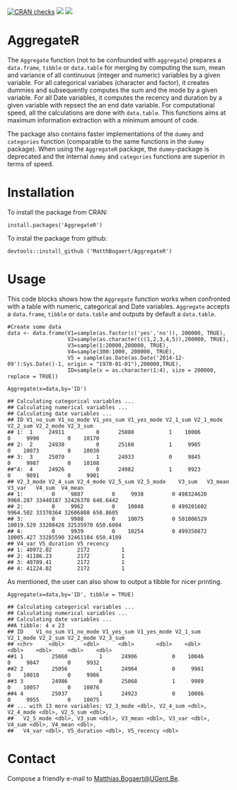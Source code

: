 [![CRAN checks](https://cranchecks.info/badges/summary/AggregateR)](https://cran.r-project.org/web/checks/check_results_AggregateR.html)
[![](https://www.r-pkg.org/badges/version/AggregateR?color=orange)](https://cran.r-project.org/package=AggregateR)
[![](http://cranlogs.r-pkg.org/badges/grand-total/AggregateR?color=blue)](https://cran.r-project.org/package=AggregateR)


# AggregateR

The `Aggregate` function (not to be confounded with `aggregate`) prepares a `data.frame`, `tibble` or `data.table` for merging by computing the sum, mean and variance of all continuous (integer and numeric) variables by a given variable. 
For all categorical variabes (character and factor), it creates dummies and subsequently computes the sum and the mode by a given variable. 
For all Date variables, it computes the recency and duration by a given variable with repsect the an end date variable. 
For computational speed, all the calculations are done with `data.table`. This functions aims at maximum information extraction with a minimum amount of code.

The package also contains faster implementations of the `dummy` and `categories` function (comparable to the same functions in the `dummy` package). When using the `AggregateR` package, the `dummy`-package is deprecated and the internal `dummy` and `categories` functions are superior in terms of speed.

# Installation

To install the package from CRAN: 

```
install.packages('AggregateR')
```

To instal the package from github: 

```
devtools::install_github ('MatthBogaert/AggregateR')
```

# Usage

This code blocks shows how the `Aggregate` function works when confronted with a table with numeric, categorical and Date variables. `Aggregate` accepts a `data.frame`, `tibble` or `data.table` and outputs by default a `data.table`.

```
#Create some data
data <- data.frame(V1=sample(as.factor(c('yes','no')), 200000, TRUE),
                   V2=sample(as.character(c(1,2,3,4,5)),200000, TRUE),
                   V3=sample(1:20000,200000, TRUE),
                   V4=sample(300:1000, 200000, TRUE),
                   V5 = sample(as.Date(as.Date('2014-12-09'):Sys.Date()-1, origin = "1970-01-01"),200000,TRUE),
                   ID=sample(x = as.character(1:4), size = 200000, replace = TRUE))

Aggregate(x=data,by='ID')

## Calculating categorical variables ... 
## Calculating numerical variables ... 
## Calculating date variables ...
## ID V1_no_sum V1_no_mode V1_yes_sum V1_yes_mode V2_1_sum V2_1_mode V2_2_sum V2_2_mode V2_3_sum
## 1:  1     24911          0      25080           1    10006         0     9990         0    10170
## 2:  2     24938          0      25160           1     9985         0    10073         0    10030
## 3:  3     25070          1      24933           0     9845         0     9987         0    10108
##"4:  4     24926          0      24982           1     9923         0     9891         0     9901
## V2_3_mode V2_4_sum V2_4_mode V2_5_sum V2_5_mode    V3_sum   V3_mean   V3_var   V4_sum  V4_mean
## 1:         0     9887         0     9938         0 498324620  9968.287 33440187 32426370 648.6442
## 2:         0     9962         0    10048         0 499201602  9964.502 33370364 32606808 650.8605
## 3:         0     9988         0    10075         0 501006529 10019.529 33208428 32535970 650.6804
## 4:         0     9939         0    10254         0 499350872 10005.427 33285590 32461104 650.4189
## V4_var V5_duration V5_recency
## 1: 40972.02        2172          1
## 2: 41186.23        2172          1
## 3: 40789.41        2172          1
## 4: 41224.02        2172          1
```

As mentioned, the user can also show to output a tibble for nicer printing. 

```
Aggregate(x=data,by='ID', tibble = TRUE)

## Calculating categorical variables ... 
## Calculating numerical variables ... 
## Calculating date variables ... 
##A tibble: 4 x 23
## ID    V1_no_sum V1_no_mode V1_yes_sum V1_yes_mode V2_1_sum V2_1_mode V2_2_sum V2_2_mode V2_3_sum
## <chr>     <dbl>      <dbl>      <dbl>       <dbl>    <dbl>     <dbl>    <dbl>     <dbl>    <dbl>
##1 1         25060          1      24906           0    10046         0     9847         0     9932
##2 2         25056          1      24964           0     9981         0    10010         0     9986
##3 3         24986          0      25068           1     9989         0    10057         0    10076
##4 4         25037          1      24923           0    10086         0     9955         0    10075
## ... with 13 more variables: V2_3_mode <dbl>, V2_4_sum <dbl>, V2_4_mode <dbl>, V2_5_sum <dbl>,
##   V2_5_mode <dbl>, V3_sum <dbl>, V3_mean <dbl>, V3_var <dbl>, V4_sum <dbl>, V4_mean <dbl>,
##   V4_var <dbl>, V5_duration <dbl>, V5_recency <dbl>
```
# Contact

Compose a friendly e-mail to <Matthias.Bogaert@UGent.Be>.

